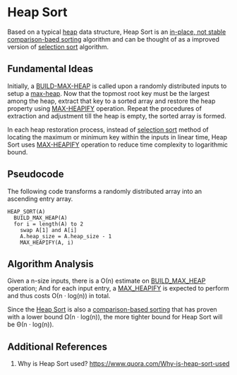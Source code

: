 # Heap Sort

Based on a typical [heap](../tree/heap.md) data structure, Heap Sort is an [in-place, not stable comparison-baed sorting](overview.md) algorithm and can be thought of as a improved version of [selection sort](selection-sort.md) algorithm.

## Fundamental Ideas

Initially, a [BUILD-MAX-HEAP](../tree/heap.md) is called upon a randomly distributed inputs to setup a [max-heap](../tree/heap.md). Now that the topmost root key must be the largest among the heap, extract that key to a sorted array and restore the heap property using [MAX-HEAPIFY](../tree/heap.md) operation. Repeat the procedures of extraction and adjustment till the heap is empty, the sorted array is formed.

In each heap restoration process, instead of [selection sort](selection-sort.md) method of locating the maximum or minimum key within the inputs in linear time, Heap Sort uses [MAX-HEAPIFY](../tree/heap.md) operation to reduce time complexity to logarithmic bound.

## Pseudocode

The following code transforms a randomly distributed array into an ascending entry array.

```
HEAP_SORT(A)
  BUILD_MAX_HEAP(A)
  for i = length(A) to 2
    swap A[1] and A[i]
    A.heap_size = A.heap_size - 1
    MAX_HEAPIFY(A, i)
```

## Algorithm Analysis

Given a n-size inputs, there is a &Omicron;(n) estimate on [BUILD_MAX_HEAP](../tree/heap.md) operation; And for each input entry, a [MAX_HEAPIFY](../tree/heap.md) is expected to perform and thus costs &Omicron;(n &sdot; log(n)) in total.

Since the [Heap Sort](#heap-sort) is also a [comparison-based sorting](overview.md) that has proven with a lower bound &Omega;(n &sdot; log(n)), the more tighter bound for Heap Sort will be &Theta;(n &sdot; log(n)).

## Additional References

1. Why is Heap Sort used? https://www.quora.com/Why-is-heap-sort-used
